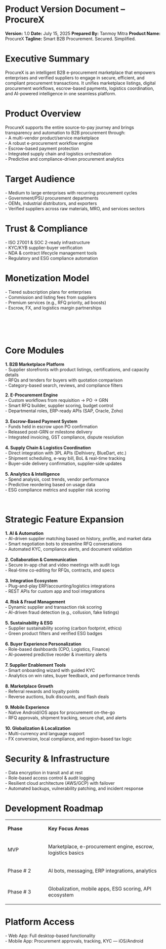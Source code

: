 <h1>Product Version Document &ndash; ProcureX</h1>
<strong>Version:</strong> 1.0
<strong>Date:</strong> July 15, 2025
<strong>Prepared By:</strong> Tanmoy Mitra
<strong>Product Name:</strong> ProcureX
<strong>Tagline:</strong> Smart B2B Procurement. Secured. Simplified.
<h1>Executive Summary</h1>
<p>ProcureX is an intelligent B2B e-procurement marketplace that empowers enterprises and verified suppliers to engage in secure, efficient, and compliant procurement transactions. It unifies marketplace listings, digital procurement workflows, escrow-based payments, logistics coordination, and AI-powered intelligence in one seamless platform.</p>
<h1>Product Overview</h1>
<p>ProcureX supports the entire source-to-pay journey and brings transparency and automation to B2B procurement through:<br /> - A multi-vendor product/service marketplace<br /> - A robust e-procurement workflow engine<br /> - Escrow-based payment protection<br /> - Integrated supply chain and logistics orchestration<br /> - Predictive and compliance-driven procurement analytics</p>
<h1>Target Audience</h1>
<p>- Medium to large enterprises with recurring procurement cycles<br /> - Government/PSU procurement departments<br /> - OEMs, industrial distributors, and exporters<br /> - Verified suppliers across raw materials, MRO, and services sectors</p>
<h1>Trust &amp; Compliance</h1>
<p>- ISO 27001 &amp; SOC 2-ready infrastructure<br /> - KYC/KYB supplier-buyer verification<br /> - NDA &amp; contract lifecycle management tools<br /> - Regulatory and ESG compliance automation</p>
<h1>Monetization Model</h1>
<p>- Tiered subscription plans for enterprises<br /> - Commission and listing fees from suppliers<br /> - Premium services (e.g., RFQ priority, ad boosts)<br /> - Escrow, FX, and logistics margin partnerships</p>
<h1>&nbsp;</h1>
<h1>Core Modules</h1>
<p><strong>1. B2B Marketplace Platform<br /> </strong>- Supplier storefronts with product listings, certifications, and capacity details<br /> - RFQs and tenders for buyers with quotation comparison<br /> - Category-based search, reviews, and compliance filters</p>
<p><strong>2. E-Procurement Engine</strong><br /> - Custom workflows from requisition &rarr; PO &rarr; GRN<br /> - Smart RFQ builder, supplier scoring, budget control<br /> - Departmental roles, ERP-ready APIs (SAP, Oracle, Zoho)<br /> <br /> <strong>3. Escrow-Based Payment System<br /> </strong>- Funds held in escrow upon PO confirmation<br /> - Released post-GRN or milestone delivery<br /> - Integrated invoicing, GST compliance, dispute resolution<br /> <br /> <strong>4. Supply Chain &amp; Logistics Coordination</strong><br /> - Direct integration with 3PL APIs (Delhivery, BlueDart, etc.)<br /> - Shipment scheduling, e-way bill, BoL &amp; real-time tracking<br /> - Buyer-side delivery confirmation, supplier-side updates<br /> <br /> <strong>5. Analytics &amp; Intelligence<br /> </strong>- Spend analysis, cost trends, vendor performance<br /> - Predictive reordering based on usage data<br /> - ESG compliance metrics and supplier risk scoring</p>
<p><strong>&nbsp;</strong></p>
<h1>Strategic Feature Expansion</h1>
<p><strong>1. AI &amp; Automation</strong><br /> - AI-driven supplier matching based on history, profile, and market data<br /> - Smart negotiation bots to streamline RFQ conversations<br /> - Automated KYC, compliance alerts, and document validation<br /> <br /> <strong>2. Collaboration &amp; Communication<br /> </strong>- Secure in-app chat and video meetings with audit logs<br /> - Real-time co-editing for RFQs, contracts, and specs<br /> <br /> <strong>3. Integration Ecosystem<br /> </strong>- Plug-and-play ERP/accounting/logistics integrations<br /> - REST APIs for custom app and tool integrations<br /> <br /> <strong>4. Risk &amp; Fraud Management<br /> </strong>- Dynamic supplier and transaction risk scoring<br /> - AI-driven fraud detection (e.g., collusion, fake listings)<br /> <br /> <strong>5. Sustainability &amp; ESG<br /> </strong>- Supplier sustainability scoring (carbon footprint, ethics)<br /> - Green product filters and verified ESG badges<br /> <br /> <strong>6. Buyer Experience Personalization<br /> </strong>- Role-based dashboards (CPO, Logistics, Finance)<br /> - AI-powered predictive reorder &amp; inventory alerts<br /> <br /> <strong>7. Supplier Enablement Tools<br /> </strong>- Smart onboarding wizard with guided KYC<br /> - Analytics on win rates, buyer feedback, and performance trends<br /> <br /> <strong>8. Marketplace Growth<br /> </strong>- Referral rewards and loyalty points<br /> - Reverse auctions, bulk discounts, and flash deals<br /> <br /> <strong>9. Mobile Experience<br /> </strong>- Native Android/iOS apps for procurement on-the-go<br /> - RFQ approvals, shipment tracking, secure chat, and alerts<br /> <br /> <strong>10. Globalization &amp; Localization<br /> </strong>- Multi-currency and language support<br /> - FX conversion, local compliance, and region-based tax logic</p>
<h1>Security &amp; Infrastructure</h1>
<p>- Data encryption in transit and at rest<br /> - Role-based access control &amp; audit logging<br /> - Resilient cloud architecture (AWS/GCP) with failover<br /> - Automated backups, vulnerability patching, and incident response</p>
<h1>Development Roadmap</h1>
<table>
<tbody>
<tr>
<td width="140">
<p><strong>Phase</strong></p>
</td>
<td width="451">
<p><strong>Key Focus Areas</strong></p>
</td>
</tr>
<tr>
<td width="140">
<p>MVP</p>
</td>
<td width="451">
<p>Marketplace, e-procurement engine, escrow, logistics basics</p>
</td>
</tr>
<tr>
<td width="140">
<p>Phase # 2</p>
</td>
<td width="451">
<p>AI bots, messaging, ERP integrations, analytics</p>
</td>
</tr>
<tr>
<td width="140">
<p>Phase # 3</p>
</td>
<td width="451">
<p>Globalization, mobile apps, ESG scoring, API ecosystem</p>
</td>
</tr>
</tbody>
</table>
<h1>Platform Access</h1>
<p>- Web App: Full desktop-based functionality<br /> - Mobile App: Procurement approvals, tracking, KYC &mdash; iOS/Android</p>
